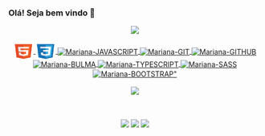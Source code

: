 ### Olá! Seja bem vindo 👋

<div align="center">
  <a href="https://github.com/marianaspinto">
  <img height="180em" src="https://github-readme-stats.vercel.app/api?username=marianaspinto&show_icons=true&theme=dracula&include_all_commits=true&count_private=true"/><br><br>
    
<img align="center" alt="Mariana-HTML" height="30" width="40" src="https://raw.githubusercontent.com/devicons/devicon/master/icons/html5/html5-original.svg"> 
<img align="center" alt="Mariana-CSS" height="30" width="40" src="https://raw.githubusercontent.com/devicons/devicon/master/icons/css3/css3-original.svg">
<img align="center" alt="Mariana-JAVASCRIPT" height="30" width="40" src="https://cdn.jsdelivr.net/gh/devicons/devicon/icons/javascript/javascript-original.svg"/>
<img align="center" alt="Mariana-GIT" height="30" width="40" src="https://cdn.jsdelivr.net/gh/devicons/devicon/icons/git/git-original.svg" />
<img align="center" alt="Mariana-GITHUB" height="30" widht="40" src="https://cdn.jsdelivr.net/gh/devicons/devicon/icons/github/github-original.svg" />
<img align="center" alt="Mariana-BULMA" height="30" width="40" src="https://cdn.jsdelivr.net/gh/devicons/devicon/icons/bulma/bulma-plain.svg" />
<img align="center" alt="Mariana-TYPESCRIPT" height="30" width="40" src="https://cdn.jsdelivr.net/gh/devicons/devicon/icons/typescript/typescript-original.svg" /> 
<img align="center" alt="Mariana-SASS" height="30" width="40" src="https://cdn.jsdelivr.net/gh/devicons/devicon/icons/sass/sass-original.svg" />
<img align="center" alt=Mariana-BOOTSTRAP" height="30" width="40" src="https://cdn.jsdelivr.net/gh/devicons/devicon/icons/bootstrap/bootstrap-original.svg" />
<br><br>
    
 <img height="180em" src="https://github-readme-stats.vercel.app/api/top-langs/?username=marianaspinto&layout=compact&langs_count=7&theme=dracula"/>
</div> <br>

  ##
  
  <div align="center">
  <a href="https://instagram.com/marianapint0" target="_blank"><img src="https://img.shields.io/badge/-Instagram-%23E4405F?style=for-the-badge&logo=instagram&logoColor=white" target="_blank"></a>
 <a href = "mailto:marianapinto.pessoal@gmail.com"><img src="https://img.shields.io/badge/-Gmail-%23333?style=for-the-badge&logo=gmail&logoColor=white" target="_blank"></a>
  <a href="[https://www.linkedin.com/in/rafaella-ballerini-45875016a](https://www.linkedin.com/in/mariana-pinto-76317b235/)" target="_blank"><img src="https://img.shields.io/badge/-LinkedIn-%230077B5?style=for-the-badge&logo=linkedin&logoColor=white" target="_blank"></a>

     
<!--
**marianaspinto/marianaspinto** is a ✨ _special_ ✨ repository because its `README.md` (this file) appears on your GitHub profile.

Here are some ideas to get you started:

- 🔭 I’m currently working on ...
- 🌱 I’m currently learning ...
- 👯 I’m looking to collaborate on ...
- 🤔 I’m looking for help with ...
- 💬 Ask me about ...
- 📫 How to reach me: ...
- 😄 Pronouns: ...
- ⚡ Fun fact: ...
-->
